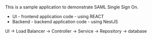 This is a sample application to demonstrate SAML Single Sign On.
- UI - frontend application code - using REACT
- Backend - backend application code - using NestJS

UI -> Load Balancer -> Controller -> Service -> Repository -> database